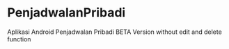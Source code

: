 # PenjadwalanPribadi
Aplikasi Android Penjadwalan Pribadi BETA Version without edit and delete function
